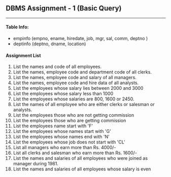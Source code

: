 
## DBMS Assignment - 1 (Basic Query)
---

####  Table Info:
- empinfo (empno, ename, hiredate, job, mgr, sal, comm, deptno )
- deptinfo (deptno, dname, location)

#### Assignment List
1. List the names and code of all employees.
2. List the names, employee code and department code of all clerks.
3. List the names, employee code and salary of all managers.
4. List the names, employee code and hire data of all analysts.
5. List the employees whose salary lies between 2000 and 3000
6. List the employees whose salary less than 1000
7. List the employees whose salaries are 800, 1600 or 2450.
8. List the names of all employee who are either clerks or salesman or analysts.
9. List the employees those who are not getting commission
10. List the employees those who are getting commission
11. List the employees name start with 'F'
12. List the employees whose names start with 'G'
13. List the employees whose names end with 'N'
14. List the employees whose job does not start with 'CL'
15. List all managers who earn more than Rs. 4000/-
16. List all clerks and salesman who earn more than Rs. 1600/-
17. List the names and salaries of all employees who were joined as manager during 1981.
18. List the names and salaries of all employees whose salary is even
